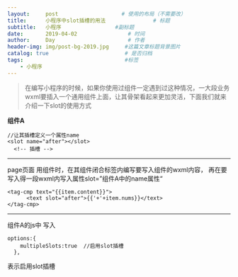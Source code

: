 ```yaml
---
layout:     post                    # 使用的布局（不需要改）
title:      小程序中slot插槽的用法               # 标题 
subtitle:   小程序                 #副标题
date:       2019-04-02                # 时间
author:     Day                       # 作者
header-img: img/post-bg-2019.jpg     #这篇文章标题背景图片
catalog: true                        # 是否归档
tags:                                #标签
    - 小程序
---
```


>  在编写小程序的时候，如果你使用过组件一定遇到过这种情况，一大段业务wxml要插入一个通用组件上面，让其骨架看起来更加灵活，下面我们就来介绍一下slot的使用方式  

**组件A**

```
//让其插槽定义一个属性name
<slot name="after"></slot>
  <!-- 插槽 -->
```
***
page页面
用组件时，在其组件闭合标签内编写要写入组件的wxml内容，
再在要写入得一段wxml内写入属性slot=”组件A中的name属性“
```
<tag-cmp text="{{item.content}}">
      <text slot="after">{{'+'+item.nums}}</text>
</tag-cmp>
```
***
组件A的js中
写入
```
options:{
    multipleSlots:true  //启用slot插槽
  },
```
表示启用slot插槽
